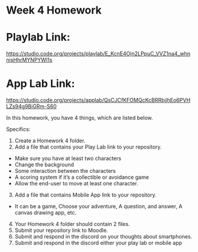 # Week 4 Homework

# Playlab Link: 
https://studio.code.org/projects/playlab/E_KcnE4Ojn2LPpuC_VVZ1na4_whnnisHhrMYNPYWl1s

# App Lab Link:
https://studio.code.org/projects/applab/QsCJCfKFOMQcKcBRRbjjhEo6PVHLZs94g9BiGRm-S60

In this homework, you have 4 things, which are listed below.

Specifics:

1) Create a Homework 4 folder.
2) Add a file that contains your Play Lab link to your repository.
 * Make sure you have at least two characters
 * Change the background
 * Some interaction between the characters
 * A scoring system if it’s a collectible or avoidance game
 * Allow the end-user to move at least one character.
3) Add a file that contains Mobile App link to your repository.
 * It can be a game, Choose your adventure, A question, and answer, A canvas drawing app, etc.
4) Your Homework 4 folder should contain 2 files.
5) Submit your repository link to Moodle.
6) Submit and respond in the discord on your thoughts about smartphones.
7) Submit and respond in the discord either your play lab or mobile app

